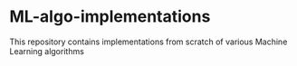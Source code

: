# ML-algo-implementations
This repository contains implementations from scratch of various Machine Learning algorithms
